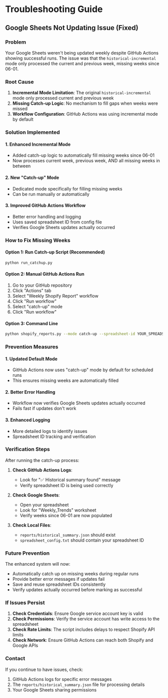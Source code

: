 # Troubleshooting Guide

## Google Sheets Not Updating Issue (Fixed)

### Problem

Your Google Sheets weren't being updated weekly despite GitHub Actions showing successful runs. The issue was that the `historical-incremental` mode only processed the current and previous week, missing weeks since 06-01.

### Root Cause

1. **Incremental Mode Limitation**: The original `historical-incremental` mode only processed current and previous week
2. **Missing Catch-up Logic**: No mechanism to fill gaps when weeks were missed
3. **Workflow Configuration**: GitHub Actions was using incremental mode by default

### Solution Implemented

#### 1. Enhanced Incremental Mode

- Added catch-up logic to automatically fill missing weeks since 06-01
- Now processes current week, previous week, AND all missing weeks in between

#### 2. New "Catch-up" Mode

- Dedicated mode specifically for filling missing weeks
- Can be run manually or automatically

#### 3. Improved GitHub Actions Workflow

- Better error handling and logging
- Uses saved spreadsheet ID from config file
- Verifies Google Sheets updates actually occurred

### How to Fix Missing Weeks

#### Option 1: Run Catch-up Script (Recommended)

```bash
python run_catchup.py
```

#### Option 2: Manual GitHub Actions Run

1. Go to your GitHub repository
2. Click "Actions" tab
3. Select "Weekly Shopify Report" workflow
4. Click "Run workflow"
5. Select "catch-up" mode
6. Click "Run workflow"

#### Option 3: Command Line

```bash
python shopify_reports.py --mode catch-up --spreadsheet-id YOUR_SPREADSHEET_ID
```

### Prevention Measures

#### 1. Updated Default Mode

- GitHub Actions now uses "catch-up" mode by default for scheduled runs
- This ensures missing weeks are automatically filled

#### 2. Better Error Handling

- Workflow now verifies Google Sheets updates actually occurred
- Fails fast if updates don't work

#### 3. Enhanced Logging

- More detailed logs to identify issues
- Spreadsheet ID tracking and verification

### Verification Steps

After running the catch-up process:

1. **Check GitHub Actions Logs**:

   - Look for "✅ Historical summary found" message
   - Verify spreadsheet ID is being used correctly

2. **Check Google Sheets**:

   - Open your spreadsheet
   - Look for "Weekly_Trends" worksheet
   - Verify weeks since 06-01 are now populated

3. **Check Local Files**:
   - `reports/historical_summary.json` should exist
   - `spreadsheet_config.txt` should contain your spreadsheet ID

### Future Prevention

The enhanced system will now:

- Automatically catch up on missing weeks during regular runs
- Provide better error messages if updates fail
- Save and reuse spreadsheet IDs consistently
- Verify updates actually occurred before marking as successful

### If Issues Persist

1. **Check Credentials**: Ensure Google service account key is valid
2. **Check Permissions**: Verify the service account has write access to the spreadsheet
3. **Check Rate Limits**: The script includes delays to respect Shopify API limits
4. **Check Network**: Ensure GitHub Actions can reach both Shopify and Google APIs

### Contact

If you continue to have issues, check:

1. GitHub Actions logs for specific error messages
2. The `reports/historical_summary.json` file for processing details
3. Your Google Sheets sharing permissions
